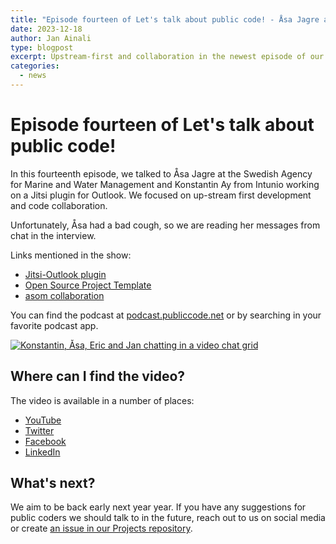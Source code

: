 ```yaml
---
title: "Episode fourteen of Let's talk about public code! - Åsa Jagre and Konstantin Ay, Jitsi Outlook plugin"
date: 2023-12-18
author: Jan Ainali
type: blogpost
excerpt: Upstream-first and collaboration in the newest episode of our podcast
categories:
  - news
---
```


# Episode fourteen of Let's talk about public code!

In this fourteenth episode, we talked to Åsa Jagre at the Swedish Agency for Marine and Water Management and Konstantin Ay from Intunio working on a Jitsi plugin for Outlook. We focused on up-stream first development and code collaboration.

Unfortunately, Åsa had a bad cough, so we are reading her messages from chat in the interview.

Links mentioned in the show:

* [Jitsi-Outlook plugin](https://github.com/diggsweden/jitsi-outlook/)
* [Open Source Project Template](https://github.com/diggsweden/open-source-project-template)
* [asom collaboration](https://github.com/diggsweden/asom-docs)

You can find the podcast at [podcast.publiccode.net](https://podcast.publiccode.net/e/14-asa-jagre-and-konstantin-ay-jitsi-outlook-plugin/) or by searching in your favorite podcast app.

[![Konstantin, Åsa, Eric and Jan chatting in a video chat grid]({{site.url}}/assets/screenshot-episode-14.png)](https://www.youtube.com/watch?v=GK_iQWzsZLM)

## Where can I find the video?

The video is available in a number of places:

* [YouTube](https://www.youtube.com/watch?v=GK_iQWzsZLM)
* [Twitter](https://twitter.com/publiccodenet/status/1734951397416911333)
* [Facebook](https://www.facebook.com/publiccodenet/videos/721203043264791)
* [LinkedIn](https://www.linkedin.com/events/let-stalkaboutpubliccode-14-saj7138479369580146688/theater/)

## What's next?

We aim to be back early next year year.
If you have any suggestions for public coders we should talk to in the future, reach out to us on social media or create [an issue in our Projects repository](https://github.com/publiccodenet/projects/issues/new).
